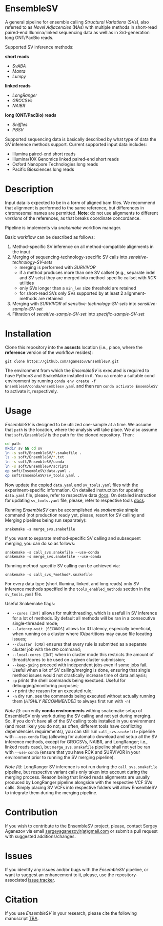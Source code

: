 EnsembleSV
=
A general pipeline for ensemble calling *Structural Variations* (SVs), also referred to as *Novel Adjacencies* (NAs) with multiple methods 
in short-read paired-end Illumina/linked sequencing data as well as in 3rd-generation long ONT/PacBio reads.

Supported SV inference methods:

**short reads**
* *SvABA*
* *Manta*
* *Lumpy*

**linked reads**
* *LongRanger*
* *GROCSVs*
* *NAIBR*

**long (ONT/PacBio) reads**
* *Sniffles*
* *PBSV*

Supported sequencing data is basically described by what type of data the SV inference methods support. 
Current supported input data includes:
* Illumina paired-end short reads
* Illumina/10X Genomics linked paired-end short reads
* Oxford Nanopore Technologies long reads
* Pacific Biosciences long reads

Description
= 

Input data is expected to be in a form of aligned bam files. 
We recommend that alignment is performed to the same reference, but differences in chromosomal names are permitted.
**Note**: do not use alignments to different *versions* of the references, as that breaks coordinate concordance.

Pipeline is implements via *snakemake* workflow manager.

Basic workflow can be described as follows:
1. Method-specific SV inference on all method-compatible alignments in the input
2. Merging of sequencing-technology-specific SV calls into *sensitive-technology-SV-sets*
    * merging is performed with *SURVIVOR*
    * if a method produces more than one SV callset (e.g., separate indel and SV sets) they are merged into method-specific callset with *RCK* utilities 
    * only SVs longer than a `min_len` size threshold are retained
    * for short-read SVs only SVs supported by at least 2 alignment-methods are retained
3. Merging with *SURVIVOR* of *sensitive-technology-SV-sets* into *sensitive-sample-SV-set*
4. Filtration of *sensitive-sample-SV-set* into *specific-sample-SV-set*
     

Installation
=

Clone this repository into the **assests** location (i.e., place, where the **reference** version of the workflow resides):

````
git clone https://github.com/aganezov/EnsembleSV.git
```` 
The environment from which the *EnsembleSV* is executed is required to have Python3 and SnakeMake installed in it. 
You ca create a suitable cond environment by running `conda env create -f EnsembleSV/conda/ensemblesv.yaml` and then run `conda activate EnsembleSV` to activate it, respectively.   

Usage
=
*EnsembleSV* is designed to be utilized one-sample at a time.
We assume that `path` is the location, where the analysis will take place. 
We also assume that `soft/EnsembleSV` is the path for the cloned repository.
Then:
````bash
cd path
mkdir sv && cd sv
ln -s soft/EnsembleSV/*.snakefile .
ls -s soft/EnsembleSV/*.txt
ln -s soft/EnsembleSV/conda
ln -s soft/EnsembleSV/scripts
cp soft/EnsembleSV/data.yaml .
cp soft/EnsembleSV/sv_tools.yaml .

````

Now update the copied `data.yaml` and `sv_tools.yaml` files with the experiment-specific information. 
On detailed instruction for updating `data.yaml` file, please, refer to respective data [docs](./docs/data.md).
On detailed instruction for updating `sv_tools.yaml` file, please, refer to respective tools [docs](./docs/sv_tools.md).

Running *EnsembleSV* can be accomplished via *snakemake* simple command (not production ready yet, please, resort for SV calling and Merging pipelines being run separately):
````
snakemake -s merge_svs.snakefile
````

If you want to separate method-specific SV calling and subsequent merging, you can do so as follows:
````
snakemake -s call_svs.snakefile --use-conda
snakemake -s merge_svs.snakefile --use-conda 
```` 

Running method-specific SV calling can be achieved via:
````
snakemake -s call_svs_*method*.snakefile
````

For every data type (short Illumina, linked, and long reads) only SV inference methods specified in the `tools_enabled_methods` section in the `sv_tools.yaml` file.

Useful Snakemake flags:
* `--cores [INT]` allows for multithreading, which is usefull in SV inference for a lot of methods. By default all methods will be ran in a consecutive single-threaded mode;
* `--latency-wait [SECONDS]` allows for IO latency, especially beneficial, when running on a cluster where IO/partitions may cause file locating issues;
* `--cluster [CMD]` ensures that every rule is submitted as a separate cluster job with the `CMD` command;
* `--local-cores [INT]` when in cluster mode this restricts the amount of threads/cores to be used on a given cluster submission;
* `--keep-going` proceed with independent jobs even if some jobs fail. Useful when a lot of SV calling/merging is done, ensuring that single method issues would not drastically increase time of data anlaysis;
* `-p` prints the shell commands being exectued. Useful for debugging/monitoring purposes;
* `-r` print the reason for an executed rule;
* `-n` dry run, see the commands being executed without actually running them (*HIGHLY RECOMMENDED* to always first run with `-n`)

*Note (i)*: currently **conda environments** withing snakemake setup of EnsembleSV only work during the SV calling and not yet during merging. 
So, if you don't have all of the SV calling tools installed in you environment (and most likely you do not, as often, different tools have conflicting dependencies requirements), you can still run `call_svs.snakefile` pipeline with `--use-conda` flag (allowing for automatic download and setup all the SV inference methods,
 except for GROCSVs, NAIBR, and LongRanger; i.e., linked reads case), but `merge_svs.snakefile` pipeline shall not yet be ran with `--use-conda` (ensure that you have RCK and SURVIVOR in your environment prior to running the SV merging pipeline).   

*Note (ii)*: LongRanger SV inference is not run during the `call_svs.snakefile` pipeline, but respective variant calls only taken into account during the merging process. 
Reason being that linked reads alignments are usually produced by LongRanger pipeline alongside with the respective VCF SVs calls. 
Simply placing SV VCFs into respective folders will allow EnsembleSV to integrate them during the merging pipeline. 

Contribution
=
If you wish to contribute to the EnsembleSV project, please, contact Sergey Aganezov via email [sergeyaganezovjr(at)gmail.com](mailto:segreyaganezovjr@gmail.com) or submit a pull request with suggested additions/changes.

Issues
=
If you identify any issues and/or bugs with the *EnsembleSV* pipeline, or want to suggest an enhancement to it, please, use the repository-associated [issue tracker](https://github.com/aganezov/EnsembleSV/issues).  

Citation
=
If you use *EnsembleSV* in your research, please cite the following manuscript [TBA]().